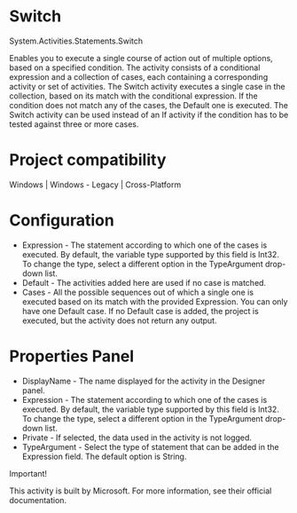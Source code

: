 ﻿# Switch

System.Activities.Statements.Switch

Enables you to execute a single course of action out of multiple options, based on a specified condition. The activity consists of a conditional expression and a collection of cases, each containing a corresponding activity or set of activities. The Switch activity executes a single case in the collection, based on its match with the conditional expression. If the condition does not match any of the cases, the Default one is executed. The Switch activity can be used instead of an If activity if the condition has to be tested against three or more cases.

# Project compatibility

Windows | Windows - Legacy | Cross-Platform

# Configuration

* Expression - The statement according to which one of the cases is executed. By default, the variable type supported by this field is Int32. To change the type, select a different option in the TypeArgument drop-down list.
* Default - The activities added here are used if no case is matched.
* Cases - All the possible sequences out of which a single one is executed based on its match with the provided Expression. You can only have one Default case. If no Default case is added, the project is executed, but the activity does not return any output.

# Properties Panel

* DisplayName - The name displayed for the activity in the Designer panel.
* Expression - The statement according to which one of the cases is executed. By default, the variable type supported by this field is Int32. To change the type, select a different option in the TypeArgument drop-down list.
* Private - If selected, the data used in the activity is not logged.
* TypeArgument - Select the type of statement that can be added in the Expression field. The default option is String.

Important!

This activity is built by Microsoft. For more information, see their official documentation.
